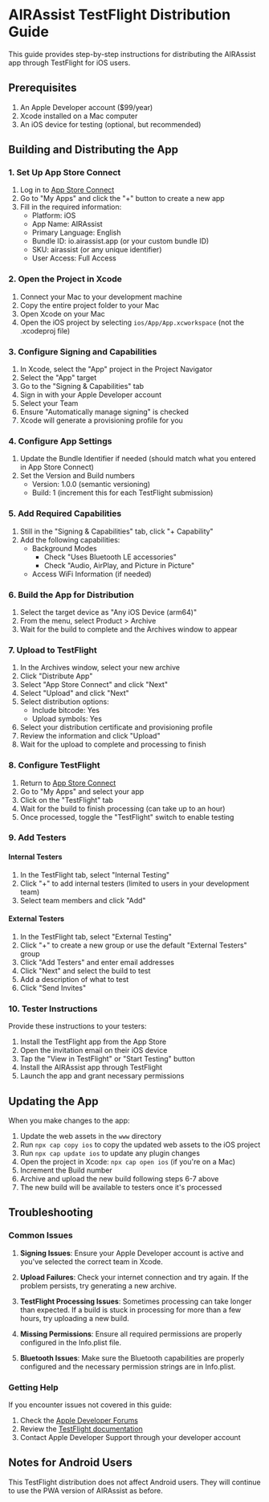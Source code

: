 # AIRAssist TestFlight Distribution Guide

This guide provides step-by-step instructions for distributing the AIRAssist app through TestFlight for iOS users.

## Prerequisites

1. An Apple Developer account ($99/year)
2. Xcode installed on a Mac computer
3. An iOS device for testing (optional, but recommended)

## Building and Distributing the App

### 1. Set Up App Store Connect

1. Log in to [App Store Connect](https://appstoreconnect.apple.com/)
2. Go to "My Apps" and click the "+" button to create a new app
3. Fill in the required information:
   - Platform: iOS
   - App Name: AIRAssist
   - Primary Language: English
   - Bundle ID: io.airassist.app (or your custom bundle ID)
   - SKU: airassist (or any unique identifier)
   - User Access: Full Access

### 2. Open the Project in Xcode

1. Connect your Mac to your development machine
2. Copy the entire project folder to your Mac
3. Open Xcode on your Mac
4. Open the iOS project by selecting `ios/App/App.xcworkspace` (not the .xcodeproj file)

### 3. Configure Signing and Capabilities

1. In Xcode, select the "App" project in the Project Navigator
2. Select the "App" target
3. Go to the "Signing & Capabilities" tab
4. Sign in with your Apple Developer account
5. Select your Team
6. Ensure "Automatically manage signing" is checked
7. Xcode will generate a provisioning profile for you

### 4. Configure App Settings

1. Update the Bundle Identifier if needed (should match what you entered in App Store Connect)
2. Set the Version and Build numbers
   - Version: 1.0.0 (semantic versioning)
   - Build: 1 (increment this for each TestFlight submission)

### 5. Add Required Capabilities

1. Still in the "Signing & Capabilities" tab, click "+ Capability"
2. Add the following capabilities:
   - Background Modes
     - Check "Uses Bluetooth LE accessories"
     - Check "Audio, AirPlay, and Picture in Picture"
   - Access WiFi Information (if needed)

### 6. Build the App for Distribution

1. Select the target device as "Any iOS Device (arm64)"
2. From the menu, select Product > Archive
3. Wait for the build to complete and the Archives window to appear

### 7. Upload to TestFlight

1. In the Archives window, select your new archive
2. Click "Distribute App"
3. Select "App Store Connect" and click "Next"
4. Select "Upload" and click "Next"
5. Select distribution options:
   - Include bitcode: Yes
   - Upload symbols: Yes
6. Select your distribution certificate and provisioning profile
7. Review the information and click "Upload"
8. Wait for the upload to complete and processing to finish

### 8. Configure TestFlight

1. Return to [App Store Connect](https://appstoreconnect.apple.com/)
2. Go to "My Apps" and select your app
3. Click on the "TestFlight" tab
4. Wait for the build to finish processing (can take up to an hour)
5. Once processed, toggle the "TestFlight" switch to enable testing

### 9. Add Testers

#### Internal Testers
1. In the TestFlight tab, select "Internal Testing"
2. Click "+" to add internal testers (limited to users in your development team)
3. Select team members and click "Add"

#### External Testers
1. In the TestFlight tab, select "External Testing"
2. Click "+" to create a new group or use the default "External Testers" group
3. Click "Add Testers" and enter email addresses
4. Click "Next" and select the build to test
5. Add a description of what to test
6. Click "Send Invites"

### 10. Tester Instructions

Provide these instructions to your testers:

1. Install the TestFlight app from the App Store
2. Open the invitation email on their iOS device
3. Tap the "View in TestFlight" or "Start Testing" button
4. Install the AIRAssist app through TestFlight
5. Launch the app and grant necessary permissions

## Updating the App

When you make changes to the app:

1. Update the web assets in the `www` directory
2. Run `npx cap copy ios` to copy the updated web assets to the iOS project
3. Run `npx cap update ios` to update any plugin changes
4. Open the project in Xcode: `npx cap open ios` (if you're on a Mac)
5. Increment the Build number
6. Archive and upload the new build following steps 6-7 above
7. The new build will be available to testers once it's processed

## Troubleshooting

### Common Issues

1. **Signing Issues**: Ensure your Apple Developer account is active and you've selected the correct team in Xcode.

2. **Upload Failures**: Check your internet connection and try again. If the problem persists, try generating a new archive.

3. **TestFlight Processing Issues**: Sometimes processing can take longer than expected. If a build is stuck in processing for more than a few hours, try uploading a new build.

4. **Missing Permissions**: Ensure all required permissions are properly configured in the Info.plist file.

5. **Bluetooth Issues**: Make sure the Bluetooth capabilities are properly configured and the necessary permission strings are in Info.plist.

### Getting Help

If you encounter issues not covered in this guide:

1. Check the [Apple Developer Forums](https://developer.apple.com/forums/)
2. Review the [TestFlight documentation](https://developer.apple.com/testflight/)
3. Contact Apple Developer Support through your developer account

## Notes for Android Users

This TestFlight distribution does not affect Android users. They will continue to use the PWA version of AIRAssist as before.

